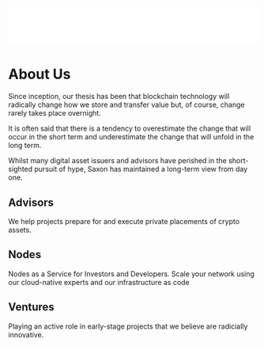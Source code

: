 ![Saxon](images/saxon-logo-dark.svg)                   

# About Us

Since inception, our thesis has been that blockchain technology will radically change how we store and transfer value but, of course, change rarely takes place overnight.

It is often said that there is a tendency to overestimate the change that will occur in the short term and underestimate the change that will unfold in the long term.

Whilst many digital asset issuers and advisors have perished in the short-sighted pursuit of hype, Saxon has maintained a long-term view from day one.

## Advisors

We help projects prepare for and execute private placements of crypto assets.


## Nodes

Nodes as a Service for Investors and Developers. Scale your network using our cloud-native experts and our infrastructure as code


## Ventures

Playing an active role in early-stage projects that we believe are radicially innovative.
